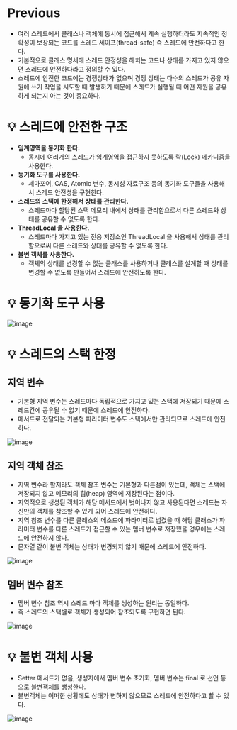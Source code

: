# Previous

- 여러 스레드에서 클래스나 객체에 동시에 접근해서 계속 실행하더라도 지속적인 정확성이 보장되는 코드를 스레드 세이프(thread-safe) 즉 스레드에 안전하다고 한다.
- 기본적으로 클래스 명세에 스레드 안정성을 헤치는 코드나 상태를 가지고 있지 않으면 스레드에 안전하다라고 정의할 수 있다.
- 스레드에 안전한 코드에는 경쟁상태가 없으며 경쟁 상태는 다수의 스레드가 공유 자원에 쓰기 작업을 시도할 때 발생하기 때문에 스레드가 실행될 때 어떤 자원을 공유하게 되는지 아는 것이 중요하다.

# 💡 스레드에 안전한 구조

- **임계영역을 동기화 한다.**
  - 동시에 여러개의 스레드가 임계영역을 접근하지 못하도록 락(Lock) 메카니즘을 사용한다.
- **동기화 도구를 사용한다.**
  - 세마포어, CAS, Atomic 변수, 동시성 자료구조 등의 동기화 도구들을 사용해서 스레드 안전성을 구현한다.
- **스레드의 스택에 한정해서 상태를 관리한다.**
  - 스레드마다 할당된 스택 메모리 내에서 상태를 관리함으로서 다른 스레드와 상태를 공유할 수 없도록 한다.
- **ThreadLocal 을 사용한다.**
  - 스레드마다 가지고 있는 전용 저장소인 ThreadLocal 을 사용해서 상태를 관리함으로써 다른 스레드와 상태를 공유할 수 없도록 한다.
- **불변 객체를 사용한다.**
  - 객체의 상태를 변경할 수 없는 클래스를 사용하거나 클래스를 설계할 때 상태를 변경할 수 없도록 만들어서 스레드에 안전하도록 한다.
 
# 💡 동기화 도구 사용

![image](https://github.com/shin-je-woo/TIL/assets/39439576/1f333d68-c167-4854-a2a2-7aa36ae7f6d5)

# 💡 스레드의 스택 한정

## 지역 변수

- 기본형 지역 변수는 스레드마다 독립적으로 가지고 있는 스택에 저장되기 때문에 스레드간에 공유될 수 없기 때문에 스레드에 안전하다.
- 메서드로 전달되는 기본형 파라미터 변수도 스택에서만 관리되므로 스레드에 안전하다.

![image](https://github.com/shin-je-woo/TIL/assets/39439576/25412ab6-daf8-47ae-bc0f-259acc671894)

## 지역 객체 참조

- 지역 변수라 할지라도 객체 참조 변수는 기본형과 다른점이 있는데, 객체는 스택에 저장되지 않고 메모리의 힙(heap) 영역에 저장된다는 점이다.
- 지역적으로 생성된 객체가 해당 메서드에서 벗어나지 않고 사용된다면 스레드는 자신만의 객체를 참조할 수 있게 되어 스레드에 안전하다.
- 지역 참조 변수를 다른 클래스의 메소드에 파라미터로 넘겼을 때 해당 클래스가 파라미터 변수를 다른 스레드가 접근할 수 있는 멤버 변수로 저장했을 경우에는 스레드에 안전하지 않다.
- 문자열 같이 불변 객체는 상태가 변경되지 않기 때문에 스레드에 안전하다.

![image](https://github.com/shin-je-woo/TIL/assets/39439576/7ed609e5-5c74-4157-88dd-98695de30a7a)

## 멤버 변수 참조

- 멤버 변수 참조 역시 스레드 마다 객체를 생성하는 원리는 동일하다.
- 즉 스레드의 스택별로 객체가 생성되어 참조되도록 구현하면 된다.

![image](https://github.com/shin-je-woo/TIL/assets/39439576/879ed122-45b3-4e7e-be34-c0f6a674018c)

# 💡 불변 객체 사용

- Setter 메서드가 없음, 생성자에서 멤버 변수 초기화, 멤버 변수는 final 로 선언 등으로 불변객체를 생성한다.
- 불변객체는 어떠한 상황에도 상태가 변하지 않으므로 스레드에 안전하다고 할 수 있다.

![image](https://github.com/shin-je-woo/TIL/assets/39439576/a03ae778-0e25-4ba9-b10e-f88cf72c2400)

